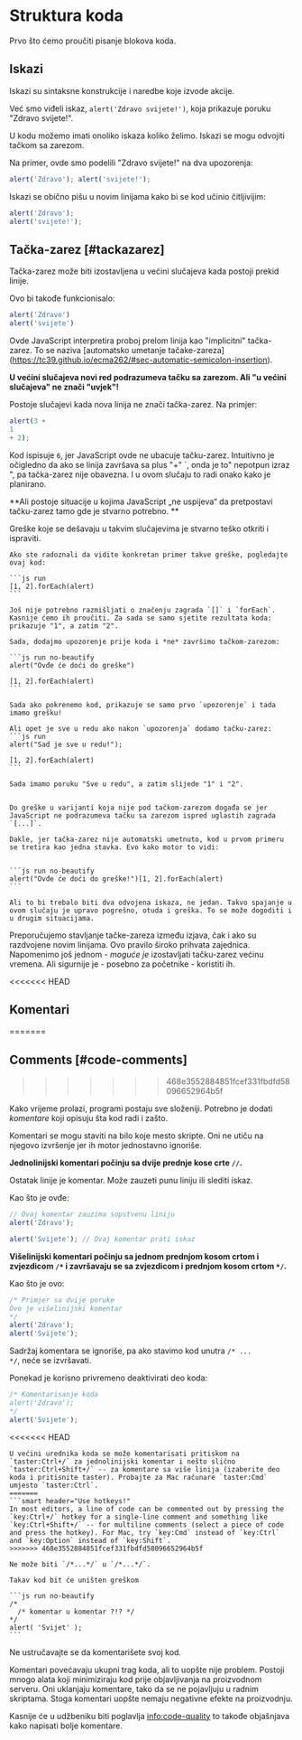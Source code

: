 # Struktura koda

Prvo što ćemo proučiti pisanje blokova koda.

## Iskazi

Iskazi su sintaksne konstrukcije i naredbe koje izvode akcije.

Već smo viđeli iskaz, `alert('Zdravo svijete!')`, koja prikazuje poruku "Zdravo svijete!".

U kodu možemo imati onoliko iskaza koliko želimo. Iskazi se mogu odvojiti tačkom sa zarezom.

Na primer, ovde smo podelili "Zdravo svijete!" na dva upozorenja:

```js run no-beautify
alert('Zdravo'); alert('svijete!');
```

Iskazi se obično pišu u novim linijama kako bi se kod učinio čitljivijim:

```js run no-beautify
alert('Zdravo');
alert('svijete!');
```

## Tačka-zarez [#tackazarez]

Tačka-zarez može biti izostavljena u većini slučajeva kada postoji prekid linije.

Ovo bi takođe funkcionisalo:

```js run no-beautify
alert('Zdravo')
alert('svijete')
```

Ovde JavaScript interpretira proboj prelom linija kao "implicitni" tačka-zarez. To se naziva [automatsko umetanje tačake-zareza]
(https://tc39.github.io/ecma262/#sec-automatic-semicolon-insertion).

**U većini slučajeva novi red podrazumeva tačku sa zarezom. Ali "u većini slučajeva" ne znači "uvjek"!**

Postoje slučajevi kada nova linija ne znači tačka-zarez. Na primjer:

```js run no-beautify
alert(3 +
1
+ 2);
```

Kod ispisuje `6`, jer JavaScript ovde ne ubacuje tačku-zarez. Intuitivno je očigledno da ako se linija završava sa plus "+" `, onda je to" nepotpun izraz ", pa tačka-zarez nije obavezna. I u ovom slučaju to radi onako kako je planirano.


**Ali postoje situacije u kojima JavaScript „ne uspijeva“ da pretpostavi tačku-zarez tamo gde je stvarno potrebno.
**

Greške koje se dešavaju u takvim slučajevima je stvarno teško otkriti i ispraviti.

````smart header="Primjer greške"
Ako ste radoznali da vidite konkretan primer takve greške, pogledajte ovaj kod:

```js run
[1, 2].forEach(alert)
```

Još nije potrebno razmišljati o značenju zagrada `[]` i `forEach`. Kasnije ćemo ih proučiti. Za sada se samo sjetite rezultata koda: prikazuje "1", a zatim "2".

Sada, dodajmo upozorenje prije koda i *ne* završimo tačkom-zarezom:

```js run no-beautify
alert("Ovđe će doći do greške")

[1, 2].forEach(alert)
```

Sada ako pokrenemo kod, prikazuje se samo prvo `upozorenje` i tada imamo grešku!

Ali opet je sve u redu ako nakon `upozorenja` dodamo tačku-zarez:
```js run
alert("Sad je sve u redu!");

[1, 2].forEach(alert)  
```

Sada imamo poruku "Sve u redu", a zatim slijede "1" i "2".


Do greške u varijanti koja nije pod tačkom-zarezom događa se jer JavaScript ne podrazumeva tačku sa zarezom ispred uglastih zagrada `[...]`.

Dakle, jer tačka-zarez nije automatski umetnuto, kod u prvom primeru se tretira kao jedna stavka. Evo kako motor to vidi:


```js run no-beautify
alert("Ovđe će doći do greške!")[1, 2].forEach(alert)
```

Ali to bi trebalo biti dva odvojena iskaza, ne jedan. Takvo spajanje u ovom slučaju je upravo pogrešno, otuda i greška. To se može dogoditi i u drugim situacijama.
````

Preporučujemo stavljanje tačke-zareza između izjava, čak i ako su razdvojene novim linijama. Ovo pravilo široko prihvata zajednica. Napomenimo još jednom - *moguće je* izostavljati tačku-zarez većinu vremena. Ali sigurnije je - posebno za početnike - koristiti ih.

<<<<<<< HEAD
## Komentari
=======
## Comments [#code-comments]
>>>>>>> 468e3552884851fcef331fbdfd58096652964b5f

Kako vrijeme prolazi, programi postaju sve složeniji. Potrebno je dodati *komentare* koji opisuju šta kod radi i zašto.

Komentari se mogu staviti na bilo koje mesto skripte. Oni ne utiču na njegovo izvršenje jer ih motor jednostavno ignoriše.

**Jednolinijski komentari počinju sa dvije prednje kose crte `//`.**

Ostatak linije je komentar. Može zauzeti punu liniju ili slediti iskaz.

Kao što je ovđe:
```js run
// Ovaj komentar zauzima sopstvenu liniju
alert('Zdravo');

alert('Svijete'); // Ovaj komentar prati iskaz
```

**Višelinijski komentari počinju sa jednom prednjom kosom crtom i zvjezdicom <code>/&#42;</code> i završavaju se sa zvjezdicom i prednjom kosom crtom <code>&#42;/</code>.**

Kao što je ovo:

```js run
/* Primjer sa dvije poruke
Ovo je višelinijski komentar
*/
alert('Zdravo');
alert('Svijete');
```

Sadržaj komentara se ignoriše, pa ako stavimo kod unutra <code>/&#42; ... &#42;/</code>, neće se izvršavati.

Ponekad je korisno privremeno deaktivirati deo koda:
```js run
/* Komentarisanje koda
alert('Zdravo');
*/
alert('Svijete');
```

<<<<<<< HEAD
```smart header="Korišćenje tastera za prečice!"
U većini urednika koda se može komentarisati pritiskom na `taster:Ctrl+/` za jednolinijski komentar i nešto slično `taster:Ctrl+Shift+/` -- za komentare sa više linija (izaberite deo koda i pritisnite taster). Probajte za Mac računare `taster:Cmd` umjesto `taster:Ctrl`.
=======
```smart header="Use hotkeys!"
In most editors, a line of code can be commented out by pressing the `key:Ctrl+/` hotkey for a single-line comment and something like `key:Ctrl+Shift+/` -- for multiline comments (select a piece of code and press the hotkey). For Mac, try `key:Cmd` instead of `key:Ctrl` and `key:Option` instead of `key:Shift`.
>>>>>>> 468e3552884851fcef331fbdfd58096652964b5f
```

````warn header="Uneseni komentari nisu podržani!"
Ne može biti `/*...*/` u `/*...*/`.

Takav kod bit će uništen greškom

```js run no-beautify
/*
  /* komentar u komentar ?!? */
*/
alert( 'Svijet' );
```
````

Ne ustručavajte se da komentarišete svoj kod.

Komentari povećavaju ukupni trag koda, ali to uopšte nije problem. Postoji mnogo alata koji minimiziraju kod prije objavljivanja na proizvodnom serveru. Oni uklanjaju komentare, tako da se ne pojavljuju u radnim skriptama. Stoga komentari uopšte nemaju negativne efekte na proizvodnju.

Kasnije će u udžbeniku biti poglavlja <info:code-quality> to takođe objašnjava kako napisati bolje komentare.
